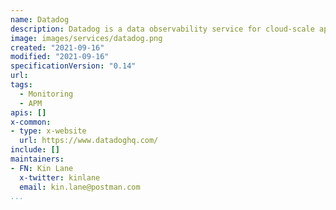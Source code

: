 ```yaml
---
name: Datadog
description: Datadog is a data observability service for cloud-scale applications, providing monitoring of servers, databases, tools, and services, through a SaaS-based data analytics platform.
image: images/services/datadog.png
created: "2021-09-16"
modified: "2021-09-16"
specificationVersion: "0.14"
url: 
tags:
  - Monitoring
  - APM
apis: []
x-common:
- type: x-website
  url: https://www.datadoghq.com/ 
include: []
maintainers:
- FN: Kin Lane
  x-twitter: kinlane
  email: kin.lane@postman.com
...
```

